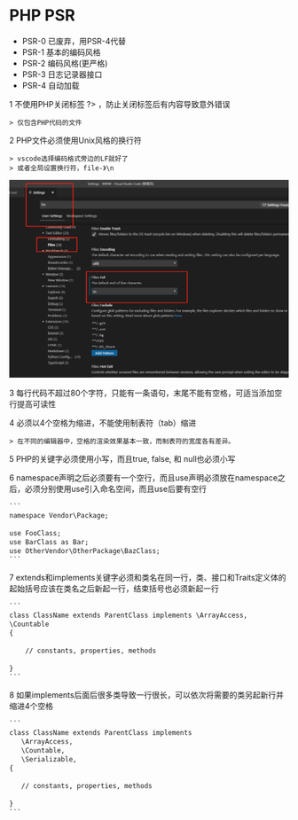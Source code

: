 # PHP PSR

* PSR-0 已废弃，用PSR-4代替
* PSR-1 基本的编码风格
* PSR-2 编码风格(更严格)
* PSR-3 日志记录器接口
* PSR-4 自动加载

1 不使用PHP关闭标签 ?> ，防止关闭标签后有内容导致意外错误

    > 仅包含PHP代码的文件

2 PHP文件必须使用Unix风格的换行符

    > vscode选择编码格式旁边的LF就好了
    > 或者全局设置换行符，file-》\n

![setLR](/demo/images/setLR.png)

3 每行代码不超过80个字符，只能有一条语句，末尾不能有空格，可适当添加空行提高可读性

4 必须以4个空格为缩进，不能使用制表符（tab）缩进

    > 在不同的编辑器中，空格的渲染效果基本一致，而制表符的宽度各有差异。

5 PHP的关键字必须使用小写，而且true, false, 和 null也必须小写

6 namespace声明之后必须要有一个空行，而且use声明必须放在namespace之后，必须分别使用use引入命名空间，而且use后要有空行

    ```
    namespace Vendor\Package;
    
    use FooClass;
    use BarClass as Bar;
    use OtherVendor\OtherPackage\BazClass;
    ```

7 extends和implements关键字必须和类名在同一行，类、接口和Traits定义体的起始括号应该在类名之后新起一行，结束括号也必须新起一行

    ```
    class ClassName extends ParentClass implements \ArrayAccess, \Countable
    {
    
        // constants, properties, methods
    
    }
    ```

8 如果implements后面后很多类导致一行很长，可以依次将需要的类另起新行并缩进4个空格

    ```
    class ClassName extends ParentClass implements 
       \ArrayAccess, 
       \Countable,
       \Serializable,
    {
    
       // constants, properties, methods
    
    }
    ```